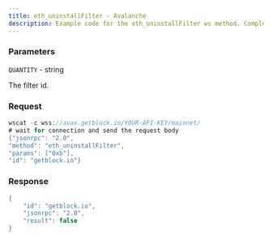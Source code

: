 ```yaml
---
title: eth_uninstallFilter - Avalanche
description: Example code for the eth_uninstallFilter ws method. Сomplete guide on how to use eth_uninstallFilter ws in GetBlock.io Web3 documentation.
---
```


### Parameters


`QUANTITY` - string

The filter id.

### Request

``` java
wscat -c wss://avax.getblock.io/YOUR-API-KEY/mainnet/ 
# wait for connection and send the request body 
{"jsonrpc": "2.0",
"method": "eth_uninstallFilter",
"params": ["0xb"],
"id": "getblock.io"}
```

###  Response

``` java
{
    "id": "getblock.io",
    "jsonrpc": "2.0",
    "result": false
}
```


